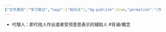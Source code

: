 ```yaml
---
{"文件类别":"学习笔记","tags":["知识点"],"dg-publish":true,"permalink":"/学习笔记/知识点/代理人/","dgPassFrontmatter":true}
---
```


- 代理人：即代他人作出或者受领意思表示的辅助人 #背诵/概念 
